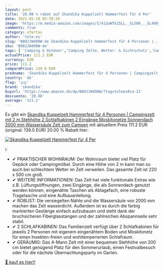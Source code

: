 ```yaml
---
layout: post
title: '20.00 % rabat auf Skandika Kuppelzelt Hammerfest für 4 Per'
date: 2021-05-10 05:39:29
image: 'https://m.media-amazon.com/images/I/412wWTk25LL._SL500_._SL400_.jpg'
comments: true
category: ofertas
author: 'tole.es'
slug: 'B00JJW4O0W-de Skandika Kuppelzelt Hammerfest für 4 Personen |...'
sku: 'B00JJW4O0W-de'
tags: [ 'Camping & Outdoor','Camping Zelte, Wetter- & Sichtschutz','Camping Zelte, Wetter- & Sichtschutz & Zubehör','Kuppelzelte','Sport','Sport & Freizeit','Sport & Outdoor Aktivitäten, Bekleidung & Ausrüstung','Zelte','skandika', ]
actualPrice: 111.2 EUR
currency: EUR
price: 111.2
comparePrice: 139.0 EUR
prodname: 'Skandika Kuppelzelt Hammerfest für 4 Personen | Campingzelt mit 2 m Stehhöhe  2 Schlafkabinen  2 Eingänge  Moskitonetze  Sonnendach  2000 mm Wassersäule  Zelt zum Campen'
country: 'de'
flag: '🇩🇪'
brand: 'skandika'
buyurl: 'https://www.amazon.de/dp/B00JJW4O0W/?tag=tolees0ca-21'
descuento: '20.00'
average: '111.2'
---
```


Es gibt ein [Skandika Kuppelzelt Hammerfest für 4 Personen | Campingzelt mit 2 m Stehhöhe  2 Schlafkabinen  2 Eingänge  Moskitonetze  Sonnendach  2000 mm Wassersäule  Zelt zum Campen](https://www.amazon.de/dp/B00JJW4O0W/?tag=tolees0ca-21) mit aktuellem Preis 111.2 EUR (original: 139.0 EUR) 20.00 % Rabatt hier:

[![Skandika Kuppelzelt Hammerfest für 4 Per](https://m.media-amazon.com/images/I/412wWTk25LL._SL500_._SL400_.jpg)](https://www.amazon.de/dp/B00JJW4O0W/?tag=tolees0ca-21)

ℹ️:

- ✔ PRAKTISCHER WOHNRAUM: Der Wohnraum bietet viel Platz für Gepäck oder Campingmöbel. Durch eine Höhe von 2 m kann man so auch bei schlechtem Wetter im Zelt verweilen. Das gesamte Zelt ist 220 x 500 cm groß.
- ✔ WEITERE INFORMATIONEN: Das Zelt hat viele funktionale Extras wie z.B. Lüftungsöffnungen, zwei Eingänge, die als Sonnendach genutzt werden können, eingenähte Taschen als Ablagefach, eine robuste Tragetasche und eine Aufbauanleitung.
- ✔ ROBUST: Die versiegelten Nähte und die Wassersäule von 2000 mm machen das Zelt wasserdicht. Außerdem ist es durch die farbig markierten Gestänge einfach aufzubauen und steht dank der bruchsicheren Fiberglasstangen und der zahlreichen Abspannseile sehr stabil.
- ✔ 2 SCHLAFKABINEN: Das Familienzelt verfügt über 2 Schlafkabinen für jeweils 2 Personen mit eigenem eingenähtem Boden und Moskitonetz für einen Insekten-freien und wohltemperierten Schlafraum.
- ✔ GERÄUMIG: Das 4-Mann Zelt mit einer bequemen Stehhöhe von 200 cm bietet genügend Platz für den Sommerurlaub, einen Festivalbesuch oder für die nächste Übernachtungsparty im Garten.

[🛒 kauf es hier!!](https://www.amazon.de/dp/B00JJW4O0W/?tag=tolees0ca-21)
